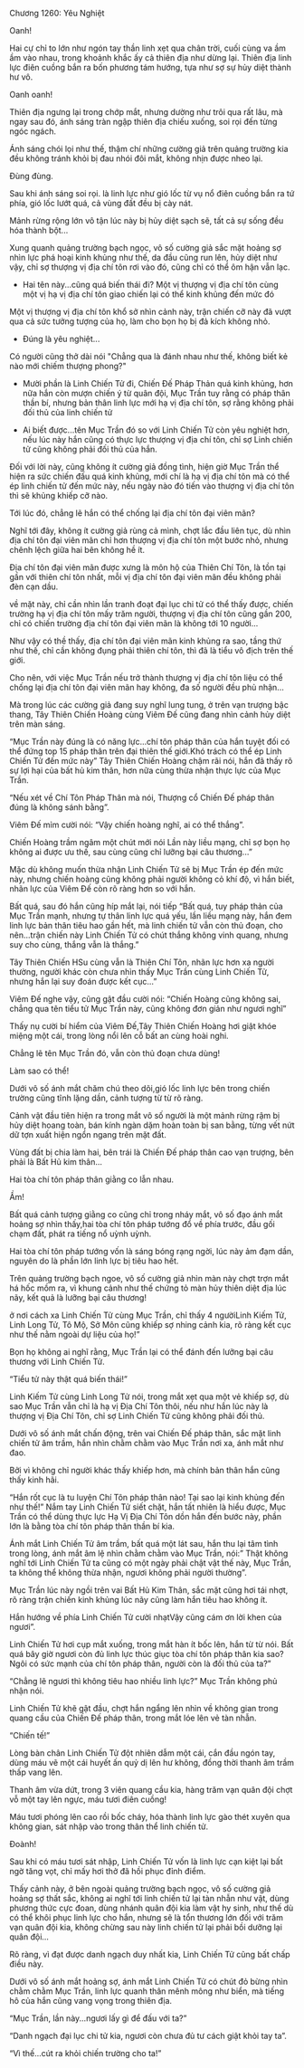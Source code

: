 




Chương 1260: Yêu Nghiệt


Oanh!

Hai cự chỉ to lớn như ngón tay thần linh xẹt qua chân trời, cuối cùng va ầm ầm vào nhau, trong khoảnh khắc ấy cả thiên địa như dừng lại. Thiên địa linh lực điên cuồng bắn ra bốn phương tám hướng, tựa như sợ sự hủy diệt thành hư vô.

Oanh oanh!

Thiên địa ngưng lại trong chớp mắt, nhưng dường như trôi qua rất lâu, mà ngay sau đó, ánh sáng tràn ngập thiên địa chiếu xuống, soi rọi đến từng ngóc ngách.

Ánh sáng chói lọi như thế, thậm chí những cường giả trên quảng trường kia đều không tránh khỏi bị đau nhói đôi mắt, không nhịn được nheo lại.

Đùng đùng.

Sau khi ánh sáng soi rọi. là linh lực như gió lốc từ vụ nổ điên cuồng bắn ra tứ phía, gió lốc lướt quá, cả vùng đất đều bị cày nát.

Mảnh rừng rộng lớn vô tận lúc này bị hủy diệt sạch sẽ, tất cả sự sống đều hóa thành bột...

Xung quanh quảng trường bạch ngọc, vô số cường giả sắc mặt hoảng sợ nhìn lực phá hoại kinh khủng như thế, da đầu cũng run lên, hủy diệt như vậy, chỉ sợ thượng vị địa chí tôn rơi vào đó, cũng chỉ có thể ôm hận vẫn lạc.

- Hai tên này...cũng quá biến thái đi? Một vị thượng vị địa chí tôn cùng một vị hạ vị địa chí tôn giao chiến lại có thể kinh khủng đến mức đó

Một vị thượng vị địa chí tôn khổ sở nhìn cảnh này, trận chiến cỡ này đã vượt qua cả sức tưởng tượng của họ, làm cho bọn họ bị đả kích không nhỏ.

- Đúng là yêu nghiệt...

Có người cũng thở dài nói "Chẳng qua là đánh nhau như thế, không biết kẻ nào mới chiếm thượng phong?"

- Mười phần là Linh Chiến Tử đi, Chiến Đế Pháp Thản quá kinh khủng, hơn nữa hắn còn mượn chiến ý từ quân đội, Mục Trần tuy rằng có pháp thân thần bí, nhưng bản thân linh lực mới hạ vị địa chí tôn, sợ rằng không phải đối thủ của linh chiến tử

- Ai biết được...tên Mục Trần đó so với Linh Chiến Tử còn yêu nghiệt hơn, nếu lúc này hắn cũng có thực lực thượng vị địa chí tôn, chỉ sợ Linh chiến tử cũng không phải đối thủ của hắn.

Đối với lời này, cũng không ít cường giả đồng tình, hiện giờ Mục Trần thể hiện ra sức chiến đấu quá kinh khủng, mới chí là hạ vị địa chí tôn mà có thể ép linh chiến tử đến mức này, nếu ngày nào đó tiến vào thượng vị địa chí tôn thì sẽ khủng khiếp cỡ nào.

Tới lúc đó, chẳng lẽ hắn có thể chống lại địa chí tôn đại viên mãn?

Nghĩ tới đây, không ít cường giả rùng cả mình, chợt lắc đầu liên tục, dù nhìn địa chí tôn đại viên mãn chỉ hơn thượng vị địa chí tôn một bước nhỏ, nhưng chênh lệch giữa hai bên không hề ít.

Địa chí tôn đại viên mãn được xưng là môn hộ của Thiên Chí Tôn, là tồn tại gần với thiên chí tôn nhất, mỗi vị địa chí tôn đại viên mãn đều không phải đèn cạn dầu.

về mặt này, chỉ cần nhìn lần tranh đoạt đại lục chi tử có thể thấy được, chiến trường hạ vị địa chí tôn mấy trăm người, thượng vị địa chí tôn cũng gần 200, chỉ có chiến trường địa chí tôn đại viên mãn là không tới 10 người...

Như vậy có thề thấy, địa chí tôn đại viên mãn kinh khủng ra sao, tầng thứ như thế, chỉ cần không đụng phải thiên chí tôn, thì đã là tiểu vô địch trên thế giới.

Cho nên, với việc Mục Trần nếu trở thành thượng vị địa chí tôn liệu có thể chống lại địa chí tôn đại viên mãn hay không, đa số người đều phủ nhận...

Mà trong lúc các cường giả đang suy nghĩ lung tung, ở trên vạn trượng bậc thang, Tây Thiên Chiến Hoàng cùng Viêm Đế cũng đang nhìn cảnh hủy diệt trên màn sáng.

“Mục Trần này đúng là có năng lực...chí tôn pháp thân của hắn tuyệt đối có thể đứng top 15 pháp thân trên đại thiên thế giới.Khó trách có thể ép Linh Chiến Tử đến mức này” Tây Thiên Chiến Hoàng chậm rãi nói, hắn đã thấy rõ sự lợi hại của bất hủ kim thân, hơn nữa cùng thừa nhận thực lực của Mục Trần.

“Nếu xét về Chí Tôn Pháp Thân mà nói, Thượng cổ Chiến Đế pháp thân đúng là không sánh bằng”.

Viêm Đế mỉm cười nói: “Vậy chiến hoàng nghĩ, ai có thể thắng”.

Chiến Hoàng trầm ngâm một chút mới nói Lần này liều mạng, chỉ sợ bọn họ không ai được ưu thế, sau cùng cũng chỉ lưỡng bại câu thương...”

Mặc dù không muốn thừa nhận Linh Chiến Tử sẽ bị Mục Trần ép đến mức này, nhưng chiến hoàng cũng không phải người không cỏ khí độ, vì hắn biết, nhãn lực của Viêm Đế còn rõ ràng hơn so với hắn.

Bất quá, sau đó hắn cũng híp mắt lại, nói tiếp “Bất quá, tuy pháp thản của Mục Trần mạnh, nhưng tự thân linh lực quá yếu, lần liều mạng này, hắn đem linh lực bản thân tiêu hao gần hết, mà linh chiến tử vẫn còn thủ đoạn, cho nên...trận chiến này Linh Chiến Tử có chút thắng không vinh quang, nhưng suy cho cùng, thắng vẫn là thắng.”

Tây Thiên Chiến HSu cùng vẫn là Thiên Chí Tôn, nhãn lực hơn xa người thường, người khác còn chưa nhìn thấy Mục Trần cùng Linh Chiến Tử, nhưng hắn lại suy đoán được kết cục...”

Viêm Đế nghe vậy, cũng gật đầu cười nói: “Chiến Hoàng cũng không sai, chẳng qua tên tiểu tử Mục Trần này, cũng không đơn giản như ngươi nghĩ”

Thấy nụ cười bí hiểm của Viêm Đế,Tây Thiên Chiến Hoàng hơi giật khóe miệng một cái, trong lòng nổi lên cỗ bất an cùng hoài nghi.

Chẳng lẽ tên Mục Trần đó, vẫn còn thủ đoạn chưa dùng!

Làm sao có thể!

Dưới vô số ánh mắt chăm chú theo dõi,gió lốc linh lực bên trong chiến trường cũng tĩnh lặng dần, cảnh tượng từ từ rõ ràng.

Cảnh vật đầu tiên hiện ra trong mắt vô số người là một mảnh rừng rậm bị hủy diệt hoang toàn, bán kính ngàn dặm hoàn toàn bị san bằng, từng vết nứt dữ tợn xuất hiện ngổn ngang trên mặt đất.

Vùng đất bị chia làm hai, bên trái là Chiến Đế pháp thân cao vạn trượng, bên phải là Bất Hủ kim thân...

Hai tòa chí tôn pháp thân giằng co lẫn nhau.

Ầm!

Bất quá cảnh tượng giằng co cũng chỉ trong nháy mắt, vô số đạo ánh mắt hoảng sợ nhìn thấy,hai tòa chí tôn pháp tướng đổ về phía trước, đầu gối chạm đất, phát ra tiếng nổ uỳnh uỳnh.

Hai tòa chí tôn pháp tướng vốn là sáng bóng rạng ngời, lúc này ảm đạm dần, nguyên do là phần lớn linh lực bị tiêu hao hết.

Trên quảng trường bạch ngoe, vô số cường giả nhìn màn này chợt trợn mắt há hốc mồm ra, vì khung cảnh như thế chứng tỏ màn hủy thiên diệt địa lúc nãy, kết quả là lưỡng bại câu thương!

ở nơi cách xa Linh Chiến Tử cùng Mục Trần, chỉ thấy 4 ngườiLinh Kiếm Tử, Linh Long Tử, Tô Mộ, Sở Môn cũng khiếp sợ nhing cảnh kia, rõ ràng kết cục như thế nằm ngoài dự liệu của họ!”

Bọn họ không ai nghĩ rằng, Mục Trần lại có thể đánh đến lưỡng bại câu thương với Linh Chiến Tử.

“Tiểu tử này thật quá biến thái!”

Linh Kiếm Tử cùng Linh Long Tử nói, trong mắt xẹt qua một vẻ khiếp sợ, dù sao Mục Trần vẫn chỉ là hạ vị Địa Chí Tôn thôi, nếu như hắn lúc này là thượng vị Địa Chí Tôn, chỉ sợ Linh Chiến Tử cũng không phải đối thủ.

Dưới vô số ánh mắt chấn động, trên vai Chiến Đế pháp thân, sắc mặt linh chiến tử âm trầm, hắn nhìn chằm chằm vào Mục Trần nơi xa, ánh mắt như đao.

Bởi vì không chỉ người khác thấy khiếp hơn, mà chính bản thân hắn cũng thấy kinh hãi.

“Hắn rốt cục là tu luyện Chí Tôn pháp thân nào! Tại sao lại kinh khủng đến như thế!” Nắm tay Linh Chiến Tử siết chặt, hắn tất nhiên là hiểu được, Mục Trần có thể dùng thực lực Hạ Vị Địa Chí Tôn dồn hắn đến bước này, phần lớn là bằng tòa chí tôn pháp thân thần bí kia.

Ánh mắt Linh Chiến Tử âm trầm, bất quá một lát sau, hắn thu lại tâm tình trong lòng, ánh mắt âm lệ nhìn chằm chằm vào Mục Trần, nói:” Thật không nghĩ tới Linh Chiến Tử ta cũng có một ngày phải chật vật thế này, Mục Trần, ta không thể không thừa nhận, ngươi không phải người thường”.

Mục Trần lúc này ngồi trên vai Bất Hủ Kim Thân, sắc mặt cũng hơi tái nhợt, rõ ràng trận chiến kinh khủng lúc nãy cũng làm hắn tiêu hao không ít.

Hắn hướng về phía Linh Chiến Tử cười nhạtVậy cũng cám ơn lời khen của ngươi”.

Linh Chiến Tử hơi cụp mắt xuống, trong mắt hàn ít bốc lên, hắn từ từ nói. Bất quá bây giờ ngươi còn đủ linh lực thúc giục tòa chí tôn pháp thân kia sao? Ngôi có sức mạnh của chí tôn pháp thân, người còn là đối thủ của ta?”

“Chẳng lẽ ngươi thì không tiêu hao nhiều linh lực?” Mục Trần không phủ nhận nói.

Linh Chiến Tử khẽ gật đầu, chợt hắn ngẩng lên nhìn về không gian trong quang cầu của Chiến Đế pháp thân, trong mắt lóe lên vẻ tàn nhẫn.

“Chiến tế!”

Lòng bàn chân Linh Chiến Tử đột nhiên dẫm một cái, cắn đầu ngón tay, dùng máu vẽ một cái huyết ấn quỷ dị lên hư không, đồng thời thanh âm trầm thấp vang lên.

Thanh âm vừa dứt, trong 3 viên quang cầu kia, hàng trăm vạn quân đội chợt vỗ một tay lên ngực, máu tươi điên cuồng!

Máu tươi phóng lên cao rồi bốc cháy, hóa thành linh lực gào thét xuyên qua không gian, sát nhập vào trong thân thể linh chiến tử.

Đoành!

Sau khi có máu tươi sát nhập, Linh Chiến Tử vốn là linh lực cạn kiệt lại bất ngờ tăng vọt, chỉ mấy hơi thở đã hồi phục đỉnh điểm.

Thấy cảnh này, ở bên ngoài quảng trường bạch ngọc, vô số cường giả hoảng sợ thất sắc, không ai nghĩ tới linh chiến tử lại tàn nhẫn như vật, dùng phương thức cực đoan, dùng nhánh quân đội kia làm vật hy sinh, như thế dù có thể khôi phục linh lực cho hắn, nhưng sẽ là tổn thương lớn đối với trăm vạn quân đội kia, không chừng sau này linh chiến tử lại phải bồi dưỡng lại quân đội...

Rõ ràng, vì đạt được danh ngạch duy nhất kia, Linh Chiến Tử cũng bất chấp điều này.

Dưới vô số ánh mắt hoảng sợ, ánh mắt Linh Chiến Tử có chút đỏ bừng nhìn chằm chằm Mục Trần, linh lực quanh thân mênh mông như biển, mà tiếng hô của hắn cũng vang vọng trong thiên địa.

“Mục Trần, lần này...ngươi lấy gì để đấu với ta?”

“Danh ngạch đại lục chi tử kia, ngươi còn chưa đủ tư cách giật khỏi tay ta”.

“Vì thế...cút ra khỏi chiến trường cho ta!”




